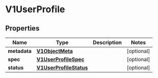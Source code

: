 # V1UserProfile

## Properties
Name | Type | Description | Notes
------------ | ------------- | ------------- | -------------
**metadata** | [**V1ObjectMeta**](V1ObjectMeta.md) |  |  [optional]
**spec** | [**V1UserProfileSpec**](V1UserProfileSpec.md) |  |  [optional]
**status** | [**V1UserProfileStatus**](V1UserProfileStatus.md) |  |  [optional]
